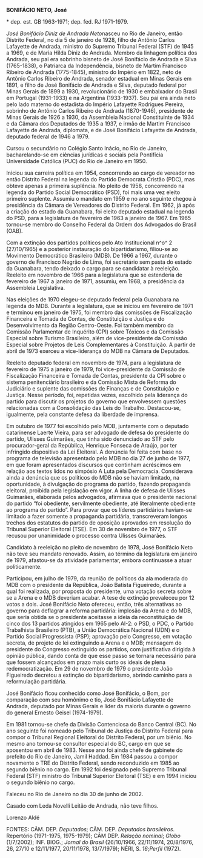 **BONIFÁCIO NETO,** **José**

\* dep. est. GB 1963-1971; dep. fed. RJ 1971-1979.

*José Bonifácio Diniz de Andrada Neto*nasceu no Rio de Janeiro, então
Distrito Federal, no dia 5 de janeiro de 1928, filho de Antônio Carlos
Lafayette de Andrada, ministro do Supremo Tribunal Federal (STF) de 1945
a 1969, e de Maria Hilda Diniz de Andrada. Membro da linhagem política
dos Andrada, seu pai era sobrinho bisneto de José Bonifácio de Andrada e
Silva (1765-1838), o Patriarca da Independência, bisneto de Martim
Francisco Ribeiro de Andrada (1775-1845), ministro do Império em 1822,
neto de Antônio Carlos Ribeiro de Andrada, senador estadual em Minas
Gerais em 1891, e filho de José Bonifácio de Andrada e Silva, deputado
federal por Minas Gerais de 1899 a 1930, revolucionário de 1930 e
embaixador do Brasil em Portugal (1931-1933) e na Argentina (1933-1937).
Seu pai era ainda neto pelo lado materno do estadista do Império
Lafayette Rodrigues Pereira, sobrinho de Antônio Carlos Ribeiro de
Andrada (1870-1946), presidente de Minas Gerais de 1926 a 1930, da
Assembleia Nacional Constituinte de 1934 e da Câmara dos Deputados de
1935 a 1937, e irmão de Martim Francisco Lafayette de Andrada,
diplomata, e de José Bonifácio Lafayette de Andrada, deputado federal de
1946 a 1979.

Cursou o secundário no Colégio Santo Inácio, no Rio de Janeiro,
bacharelando-se em ciências jurídicas e sociais pela Pontifícia
Universidade Católica (PUC) do Rio de Janeiro em 1950.

Iniciou sua carreira política em 1954, concorrendo ao cargo de vereador
no então Distrito Federal na legenda do Partido Democrata Cristão (PDC),
mas obteve apenas a primeira suplência. No pleito de 1958, concorrendo
na legenda do Partido Social Democrático (PSD), foi mais uma vez eleito
primeiro suplente. Assumiu o mandato em 1959 e no ano seguinte chegou à
presidência da Câmara de Vereadores do Distrito Federal. Em 1962, já
após a criação do estado da Guanabara, foi eleito deputado estadual na
legenda do PSD, para a legislatura de fevereiro de 1963 a janeiro de
1967. Em 1965 tornou-se membro do Conselho Federal da Ordem dos
Advogados do Brasil (OAB).

Com a extinção dos partidos políticos pelo Ato Institucional n^o^ 2
(27/10/1965) e a posterior instauração do bipartidarismo, filiou-se ao
Movimento Democrático Brasileiro (MDB). De 1966 a 1967, durante o
governo de Francisco Negrão de Lima, foi secretário sem pasta do estado
da Guanabara, tendo deixado o cargo para se candidatar à reeleição.
Reeleito em novembro de 1966 para a legislatura que se estenderia de
fevereiro de 1967 a janeiro de 1971, assumiu, em 1968, a presidência da
Assembleia Legislativa.

Nas eleições de 1970 elegeu-se deputado federal pela Guanabara na
legenda do MDB. Durante a legislatura, que se iniciou em fevereiro de
1971 e terminou em janeiro de 1975, foi membro das comissões de
Fiscalização Financeira e Tomada de Contas, de Constituição e Justiça e
do Desenvolvimento da Região Centro-Oeste. Foi também membro da Comissão
Parlamentar de Inquérito (CPI) sobre Tóxicos e da Comissão Especial
sobre Turismo Brasileiro, além de vice-presidente da Comissão Especial
sobre Projetos de Leis Complementares à Constituição. A partir de abril
de 1973 exerceu a vice-liderança do MDB na Câmara de Deputados.

Reeleito deputado federal em novembro de 1974, para a legislatura de
fevereiro de 1975 a janeiro de 1979, foi vice-presidente da Comissão de
Fiscalização Financeira e Tomada de Contas, presidente da CPI sobre o
sistema penitenciário brasileiro e da Comissão Mista de Reforma do
Judiciário e suplente das comissões de Finanças e de Constituição e
Justiça. Nesse período, foi, repetidas vezes, escolhido pela liderança
do partido para discutir os projetos do governo que envolvessem questões
relacionadas com a Consolidação das Leis do Trabalho. Destacou-se,
igualmente, pela constante defesa da liberdade de imprensa.

Em outubro de 1977 foi escolhido pelo MDB, juntamente com o deputado
catarinense Laerte Vieira, para ser advogado de defesa do presidente do
partido, Ulisses Guimarães, que tinha sido denunciado ao STF pelo
procurador-geral da República, Henrique Fonseca de Araújo, por ter
infringido dispositivo da Lei Eleitoral. A denúncia foi feita com base
no programa de televisão apresentado pelo MDB no dia 27 de junho de
1977, em que foram apresentados discursos que continham acréscimos em
relação aos textos lidos no simpósio A Luta pela Democracia. Considerava
ainda a denúncia que os políticos do MDB não se haviam limitado, na
oportunidade, à divulgação do programa do partido, fazendo propaganda
eleitoral, proibida pela legislação em vigor. A linha de defesa de
Ulisses Guimarães, elaborada pelos advogados, afirmava que o presidente
nacional do partido “foi obediente, servilmente obediente, até
literalmente obediente ao programa do partido”. Para provar que os
líderes partidários haviam-se limitado a fazer somente a propaganda
partidária, transcreveram longos trechos dos estatutos do partido de
oposição aprovados em resolução do Tribunal Superior Eleitoral (TSE). Em
30 de novembro de 1977, o STF recusou por unanimidade o processo contra
Ulisses Guimarães.

Candidato à reeleição no pleito de novembro de 1978, José Bonifácio Neto
não teve seu mandato renovado. Assim, ao término da legislatura em
janeiro de 1979, afastou-se da atividade parlamentar, embora continuasse
a atuar politicamente.

Participou, em julho de 1979, da reunião de políticos da ala moderada do
MDB com o presidente da República, João Batista Figueiredo, durante a
qual foi realizada, por proposta do presidente, uma votação secreta
sobre se a Arena e o MDB deveriam acabar. A tese de extinção prevaleceu
por 12 votos a dois. José Bonifácio Neto ofereceu, então, três
alternativas ao governo para deflagrar a reforma partidária: implosão da
Arena e do MDB, que seria obtida se o presidente aceitasse a ideia da
reconstituição de cinco dos 13 partidos atingidos em 1965 pelo AI-2: o
PSD, o PDC, o Partido Trabalhista Brasileiro (PTB), a União Democrática
Nacional (UDN) e o Partido Social Progressista (PSP); aprovação pelo
Congresso, em votação secreta, de projeto de lei extinguindo a Arena e o
MDB; mensagem do presidente do Congresso extinguido os partidos, com
justificativa dirigida à opinião pública, dando conta de que esse passo
se tornara necessário para que fossem alcançados em prazo mais curto os
ideais de plena redemocratização. Em 29 de novembro de 1979 o presidente
João Figueiredo decretou a extinção do bipartidarismo, abrindo caminho
para a reformulação partidária.

José Bonifácio ficou conhecido como José Bonifácio, o Bom, por
comparação com seu homônimo e tio, José Bonifácio Lafayette de Andrada,
deputado por Minas Gerais e líder da maioria durante o governo do
general Ernesto Geisel (1974-1979).

Em 1981 tornou-se chefe da Divisão Contenciosa do Banco Central (BC). No
ano seguinte foi nomeado pelo Tribunal de Justiça do Distrito Federal
para compor o Tribunal Regional Eleitoral do Distrito Federal, por um
biênio. No mesmo ano tornou-se consultor especial do BC, cargo em que se
aposentou em abril de 1983. Nesse ano foi ainda chefe de gabinete do
prefeito do Rio de Janeiro, Jamil Haddad. Em 1984 passou a compor
novamente o TRE do Distrito Federal, sendo reconduzido em 1985 ao
segundo biênio no cargo. Em 1992 foi designado pelo Supremo Tribunal
Federal (STF) ministro do Tribunal Superior Eleitoral (TSE) e em 1994
iniciou o segundo biênio no cargo.

Faleceu no Rio de Janeiro no dia 30 de junho de 2002.

Casado com Leda Novelli Leitão de Andrada, não teve filhos.

Lorenzo Aldé

FONTES: CÂM. DEP. *Deputados*; CÂM. DEP. *Deputados brasileiros*.
Repertório (1971-1975, 1975-1979); CÂM DEP. *Relação nominal*; *Globo*
(1/7/2002); INF. BIOG.; *Jornal do Brasil* (26/10/1966, 22/11/1974,
20/8/1976, 26, 27/10 e 12/11/1977, 20/11/1978, 13/7/1979); NÉRI, S.
*16*;*Perfil* (1972).
